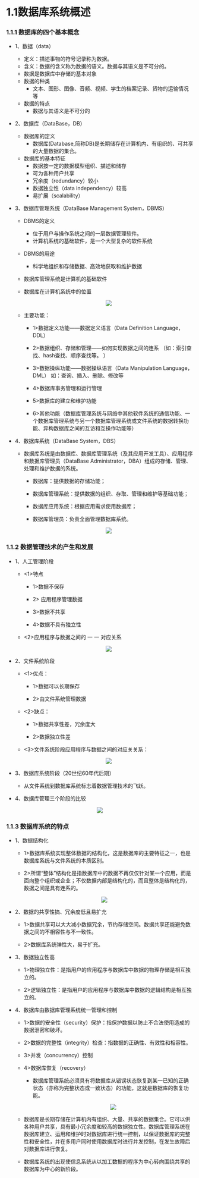 # 1.1数据库系统概述

### 1.1.1 数据库的四个基本概念

* 1、数据（data）

  * 定义：描述事物的符号记录称为数据。
  * 含义：数据的含义称为数据的语义。数据与其语义是不可分的。
  * 数据是数据库中存储的基本对象
  * 数据的种类
    * 文本、图形、图像、音频、视频、学生的档案记录、货物的运输情况等
  * 数据的特点
    * 数据与其语义是不可分的


* 2、数据库（DataBase，DB）

  * 数据库的定义
     * 数据库(Database,简称DB)是长期储存在计算机内、有组织的、可共享的大量数据的集合。
  * 数据库的基本特征
     * 数据按一定的数据模型组织、描述和储存
     * 可为各种用户共享
     * 冗余度（redundancy）较小
     * 数据独立性（data independency）较高
     * 易扩展（scalability）

* 3、数据库管理系统（DataBase Management System，DBMS）

  * DBMS的定义
    * 位于用户与操作系统之间的一层数据管理软件。
    * 计算机系统的基础软件，是一个大型复杂的软件系统
  * DBMS的用途
    * 科学地组织和存储数据、高效地获取和维护数据
  * 数据库管理系统是计算机的基础软件
  
  * 数据库在计算机系统中的位置
  
      <div align="center"><img src="./img/数据库在计算机系统中的位置.png"/></div>
  
  * 主要功能：
  
    * 1>数据定义功能——数据定义语言（Data Definition Language，DDL）
    
    * 2>数据组织、存储和管理——如何实现数据之间的连系    （如：索引查找、hash查找、顺序查找等。 ）

    * 3>数据操纵功能——数据操纵语言（Data Manipulation Language，DML） 如：查询、插入、删除、修改等
    
    * 4>数据库事务管理和运行管理
    
    * 5>数据库的建立和维护功能
    
    * 6>其他功能（数据库管理系统与网络中其他软件系统的通信功能、一个数据库管理系统与另一个数据库管理系统或文件系统的数据转换功能、异构数据库之间的互访和互操作功能等）
    
* 4、数据库系统（DataBase System，DBS）

  * 数据库系统是由数据库、数据库管理系统（及其应用开发工具）、应用程序和数据库管理员（DataBase Administrator，DBA）组成的存储、管理、处理和维护数据的系统。
  
    * 数据库：提供数据的存储功能；
    
    * 数据库管理系统：提供数据的组织、存取、管理和维护等基础功能；
    
    * 数据库应用系统：根据应用需求使用数据库；
    
    * 数据库管理员：负责全面管理数据库系统。
    
    <div align="center"><img src="./img/1.1.1.png"/></div>
  
### 1.1.2 数据管理技术的产生和发展

* 1、人工管理阶段

  * <1>特点
  
    * 1>数据不保存
    
    * 2> 应用程序管理数据
    
    * 3>数据不共享
    
    * 4>数据不具有独立性

  * <2>应用程序与数据之间的 一 一 对应关系
  
       <div align="center"><img src="./img/人工管理阶段应用程序与数据之间的一一对应关系.png"/></div>

* 2、文件系统阶段

  * <1>优点：
  
    * 1>数据可以长期保存
    
    * 2>由文件系统管理数据
    
  * <2>缺点：
  
    * 1>数据共享性差，冗余度大
    
    * 2>数据独立性差
    

  * <3>文件系统阶段应用程序与数据之间的对应关关系：
  
      <div align="center"><img src="./img/文件系统阶段应用程序与数据之间的对应关关系.png"/></div>

* 3、数据库系统阶段（20世纪60年代后期）

  * 从文件系统到数据库系统标志着数据管理技术的飞跃。


* 4、数据库管理三个阶段的比较

<div align="center"><img src="./img/数据库管理三个阶段的比较.png"/></div>


### 1.1.3 数据库系统的特点

* 1、数据结构化

  * 1>数据库系统实现整体数据的结构化，这是数据库的主要特征之一，也是数据库系统与文件系统的本质区别。
  
  * 2>所谓“整体”结构化是指数据库中的数据不再仅仅针对某一个应用，而是面向整个组织或企业；不仅数据内部是结构化的，而且整体是结构化的，数据之间是具有连系的。
  
  <div align="center"><img src="./img/学生数据.png"/></div>


* 2、数据的共享性搞、冗余度低且易扩充

  * 1>数据共享可以大大减小数据冗余，节约存储空间。数据共享还能避免数据之间的不相容性与不一致性。
  
  * 2>数据库系统弹性大，易于扩充。
  
* 3、数据独立性高

  * 1>物理独立性：是指用户的应用程序与数据库中数据的物理存储是相互独立的。
  
  * 2>逻辑独立性：是指用户的应用程序与数据库中数据的逻辑结构是相互独立的。

* 4、数据库由数据库管理系统统一管理和控制

  * 1>数据的安全性（security）保护：指保护数据以防止不合法使用造成的数据泄密和破坏。
  
  * 2>数据的完整性（integrity）检查：指数据的正确性、有效性和相容性。
  
  * 3>并发（concurrency）控制
  
  * 4>数据库恢复（recovery）
  
    * 数据库管理系统必须具有将数据库从错误状态恢复到某一已知的正确状态（亦称为完整状态或一致状态）的功能，这就是数据库的恢复功能。
    
      <div align="center"><img src="./img/数据库系统阶段应用程序与数据之间的对应关系.png"/></div>
    
  * 数据库是长期存储在计算机内有组织、大量、共享的数据集合。它可以供各种用户共享，具有最小冗余度和较高的数据独立性。数据库管理系统在数据库建立、运用和维护时对数据库进行统一控制，以保证数据库的完整性和安全性，并在多用户同时使用数据库时进行并发控制，在发生故障后对数据库进行恢复。
  
  * 数据库系统的出现使信息系统从以加工数据的程序为中心转向围绕共享的数据库为中心的新阶段。




















